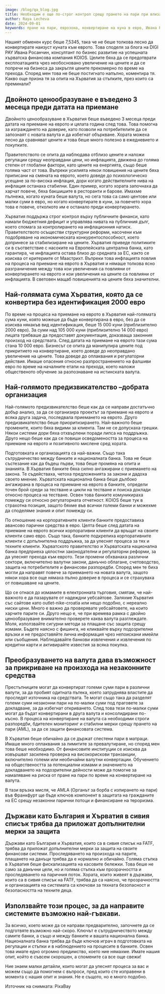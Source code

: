 ```yaml
---
image: /blog/qa_blog.jpg
title: Необходим е още по-строг контрол срещу прането на пари при влизане в еврозоната
author: Raya Lecheva
date: 2024-09-01
keywords: пране на пари, еврозона, конвертиране на куна в евро, Ивана Росанчич, KOIOS, двойно ценообразуване, инфлация, публични финанси, структурни реформи, Европейска централна банка, приемане на еврото, конвертиране на валута, лимити за идентификация, фалшиви евро, организация на проекти, сътрудничество между банки, Хърватска национална банка, корпоративни клиенти, законодателни реформи, измами в електронната търговия, надеждни уебсайтове, фишинг, мерки срещу прането на пари, AML, сив списък на FATF, фискализация, прозрачност, защита на финансовата система, AMLA, Франкфурт, регулаторни мерки, гъвкавост на системите
---
```


Нашият обменен курс беше 7,5345, така че не беше толкова лесно да конвертирате наизуст куната към еврото. Това споделя за блога на DIGI PAY Ивана Росанчин, консултант по бизнес развитие на успешната хърватска финансова компания KOIOS. Целите бяха да се предотврати експлоатацията чрез необосновано увеличение на цените и да се попречи на бизнеса да закръгля цените прекомерно по време на прехода. Според мен това не беше постигнато напълно, коментира тя. Какво още призна тя за опита на Хърватия за стъпките, през които са преминали?

## Двойното ценообразуване е въведено 3 месеца преди датата на приемане

Двойното ценообразуване в Хърватия беше въведено 3 месеца преди датата на приемане на еврото и цялата година след това. Това помогна за изграждането на доверие, като позволи на потребителите да се запознаят с новата валута и да избегнат объркване. Хората можеха лесно да сравняват цените и това беше много полезно в ежедневието и покупките.

Правителството се опита да наблюдава отблизо цените и наложи регулации срещу неоправдани цени, но инфлацията, движена до голяма степен от глобални фактори, като цените на енергията, също беше голяма част от това. Въпреки усилията някои повишения на цените бяха приписани на смяната на еврото, което доведе до психологическо усещане за по-висока инфлация, дори когато действителните нива на инфлация останаха стабилни. Един пример, когато хората започнаха да харчат повече, бяха бакшишите в ресторанти и барове. Имахме пълнежа, когато куната беше валута, но сега това са само центове или малки суми в евро, но когато конвертирате в куни, за повечето хора това е повече, отколкото им е останало преди конвертирането.

Хърватия поддържа строг контрол върху публичните финанси, като намали бюджетния дефицит и управлява нивата на публичния дълг, което спомага за контролирането на инфлационния натиск. Правителството осъществи структурни реформи, насочени към подобряване на икономическата конкурентоспособност, което допринесе за стабилизиране на цените. Хърватия приведе политиките си в съответствие с насоките на Европейската централна банка, като гарантира, че инфлацията остава близо до средната за ЕС, както се изисква от критериите от Маастрихт. Въпреки това инфлацията повлия на процеса на приемане на еврото в Хърватия и нямаше толкова ясно разграничение между това кои увеличения са повлияни от конвертирането на еврото и кои увеличения на цените са повлияни от инфлацията. В световен мащаб повишенията на цените бяха значителни.

## Най-голямата сума Хърватия, която да се конвертира без идентификация 2000 евро

По време на процеса на приемане на еврото в Хърватия най-голямата сума куни, която можеше да бъде конвертирана в евро, без да се изисква някакъв вид идентификация, беше 15 000 куни (приблизително 2000 евро). За суми над 105 000 куни (приблизително 14 000 евро) лицата трябваше да предоставят документация, доказваща законния произход на средствата. След датата на приемане на еврото тази сума стана 10 000 евро. Бизнесът се опита да манипулира цените под прикритието на конвертиране, което доведе до неоправдано увеличение на цените. Това доведе до оплаквания и регулаторни действия. Имаше опасения относно разпространението на фалшиви евро по време на началните етапи на прехода, което наложи общественото обучение за разпознаване на истинската валута.

## Най-голямото предизвикателство –добрата организация

Най-голямото предизвикателство беше как да се направи достатъчно добър анализ, за ​​да се организира проектът за приемане на еврото и всяка друга задача, последвала приемането на еврото. Друго предизвикателство беше приоритизирането. Най-важното беше промените, които бяха видими за клиента. Там не се допускаха грешки. Някои системи дори бяха отхвърлени поради липса на поддръжка. Друго нещо беше как да се повиши осведомеността за процеса на приемане на еврото и позитивното мислене сред хората.

Подготовката и организацията са най-важни. Също така сътрудничество между банките и националната банка. Това не беше състезание как да бъдеш първи, това беше промяна на опита и знанията. В Хърватия банките бяха силно ангажирани с приемането на закона. Те съдействаха, четоха предложенията за закони и дадоха своето мнение. Хърватската национална банка беше дълбоко ангажирана в процеса на приемане на еврото в банките, определи точен брой среди за тестване и цикли на тестване и поиска доклади относно процеса на тестване. Освен това банките комуникираха помежду си относно регулаторната отчетност. KOIOS беше тук в страхотна позиция, защото бяхме във всички големи банки и можехме да споделяме знания и опит помежду си.

По отношение на корпоративните клиенти банките предоставиха авансово парични средства в евро. Целта беше след датата на приемане на еврото всички корпоративни клиенти да връщат на своите клиенти само евро. Също така, банките подкрепиха корпоративните клиенти с допълнителна поддръжка, за да улеснят процеса за тях и техните клиенти. Хърватското правителство и Хърватската национална банка предприеха цялостни законодателни и регулаторни реформи, за да улеснят прехода към еврото. Тези промени обхванаха различни сектори, включително валутни закони, данъчно облагане, счетоводство, защита на потребителите и финансови разпоредби. Според мен те биха могли да направят повече за приемането на новата валута, защото някои хора все още нямаха пълно доверие в процеса и се страхуваха от повишаване на цените.

Що се отнася до измамите в електронната търговия, смятам, че най-важното е да пазарувате от надеждни уебсайтове. Заляхме Хърватия със сайтове като outlet-nike-croatia или нещо подобно, с нереално ниски цени. Много е важно да проверявате уебсайтовете, на които харчите парите си. Друго нещо е, че при времева рамка с двойно ценообразуване внимателно проверете каква валута разглеждате. Моля, използвайте сигурни методи за плащане със защита срещу измами. Бъдете наясно с фишинга, не кликвайте върху подозрителни връзки и не предоставяйте лична информация чрез непоискани имейли или съобщения. Наблюдавайте банкови извлечения и извлечения по кредитни карти и активирайте известия за всяка покупка.

## Преобразуването на валута дава възможност за прикриване на произхода на незаконните средства

Престъпниците могат да конвертират големи суми пари в различни валути, за да пробият одитната пътека, което затруднява властите да проследят източника на средствата. Те могат също така да разделят големи суми незаконни пари на по-малки суми под праговете за докладване, за да избегнат откриването. След това тези по-малки суми могат да бъдат конвертирани в друга валута и консолидирани по-късно. В процеса на конвертиране на валута са необходими строги разпоредби, бдителен мониторинг и стабилни мерки срещу прането на пари (AML), за да се защити финансовата система.

В Хърватия беше обичайно да се държат спестени пари в матраци. Имаше много оплаквания за лимитите за превалутиране, но според мен това беше необходимо. От финансовите институции се изисква да извършват засилена проверка на високорискови транзакции, включително големи или необичайни валутни конвертации. Обучението на обществеността за потенциални измами и значението на докладването на подозрителни дейности може да помогне за намаляване на риска от пране на пари по време на конвертиране на валута.

В тази връзка мисля, че AMLA (Органът за борба с изпирането на пари) във Франкфурт ще бъде ключов компонент в защитата на гражданите на ЕС срещу незаконни парични потоци и финансиране на тероризма.

## Държави като България и Хърватия в сивия списък трябва да приложат допълнителни мерки за защита

Държави като България и Хърватия, които са в сивия списък на FATF, трябва да приложат допълнителни мерки за защита на своите финансови системи. Проследяването на произхода на парите, плащането на данъци трябва да е нормално и обичайно. Голяма стъпка в Хърватия беше фискализацията на касовите бележки. Това беше не само за данъчни цели, но и голяма стъпка към прозрачността и проследяването на паричния поток. Хората, които живеят в държави, които са в сивия списък на FATF, трябва да са наясно, че прозрачността и организацията на системата са ключови за тяхната безопасност и безопасността на техните деца.

## Използвайте този процес, за да направите системите възможно най-гъвкави.

За всичко, което може да се направи предварително, започнете да се подготвяте възможно най-скоро. Ключът е сътрудничеството между самите банки, а също и между банките и вашата национална банка. Националната банка трябва да бъде ключов играч в подготовката на регулации и стъпки и в наблюдението на процесите в банките. Освен това имате едно огромно предимство, което ние нямахме. Имате нашия опит, който е съвсем скорошен, а спомените са все още свежи!

Ние знаем малки детайли, които могат да улеснят процеса за вас и можем също да помогнем с въпроси, пред които сте изправени в момента с нашия опит и знания. Не е същото, но е много подобно.

Източник на снимката: PixaBay
